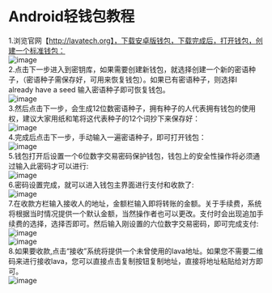 # Android轻钱包教程  
1.浏览官网【http://lavatech.org】，下载安卓版钱包，下载完成后，打开钱包，创建一个标准钱包：  
![image](https://note.youdao.com/yws/api/personal/file/68940C571122458894E028C08039CC4E?method=download&shareKey=4412b15f95020eb0606d2e7cfc1e6082)  
2.点击下一步进入到密钥库，如果需要创建新钱包，就选择创建一个新的密语种子，（密语种子需保存好，可用来恢复钱包）。如果已有密语种子，则选择I already have a seed 输入密语种子即可恢复钱包。  
![image](https://note.youdao.com/yws/api/personal/file/1CF4A04E2B4D42C390AB9740F38CB57F?method=download&shareKey=1db4876ec2a53329dd19e2865b1a3ea1)  
3.然后点击下一步，会生成12位数密语种子，拥有种子的人代表拥有钱包的使用权，建议大家用纸和笔将这代表种子的12个词抄下来保存好：  
![image](https://note.youdao.com/yws/api/personal/file/67351382C7444BE2BC6A028DA5F4F122?method=download&shareKey=5311f487283bbebbc84918a20b0e2c8f)  
4.完成后点击下一步，手动输入一遍密语种子，即可打开钱包：  
![image](https://note.youdao.com/yws/api/personal/file/AC201C630701427C9E2491A7262CF481?method=download&shareKey=1e2e836a51f9cb3d410a38e5dcb23a82)  
5.钱包打开后设置一个6位数字交易密码保护钱包，钱包上的安全性操作将必须通过输入此密码才可以进行:  
![image](https://note.youdao.com/yws/api/personal/file/04EA4C7D20C24BCDBDD6602CFDAF1C28?method=download&shareKey=bf8e01a26648c1060e3858776b151fc7)  
6.密码设置完成，就可以进入钱包主界面进行支付和收款了:  
![image](https://note.youdao.com/yws/api/personal/file/806CA8788CEE4181A1F9E80B3CE5A185?method=download&shareKey=1241c8b49e6cd2abcd542f015a9d8431)  
7.在收款方栏输入接收人的地址，金额栏输入即将转账的金额。关于手续费，系统将根据当时情况提供一个默认金额，当然操作者也可以更改。支付时会出现追加手续费的选择，选择否即可。然后输入刚设置的六位数字交易密码，即可完成支付:  
![image](https://note.youdao.com/yws/api/personal/file/14E80D336B9044B9A9C5E55CA4C1C7E4?method=download&shareKey=634d41c5d6677b936e53a13a207c4729)  
![image](https://note.youdao.com/yws/api/personal/file/F5DD7557FCB147FC8B94E543B26A8D26?method=download&shareKey=2771ac646e40d8a76a566bfcf4920254)  
8.如果要收款,点击“接收”系统将提供一个未曾使用的lava地址。如果您不需要二维码来进行接收lava，您可以直接点击复制按钮复制地址，直接将地址粘贴给对方即可。  
![image](https://note.youdao.com/yws/api/personal/file/99D9A0E72E004FDDA68BDC89E99F30F2?method=download&shareKey=5d7382f8d705d873b0d3d6c7cb63a4ea)

